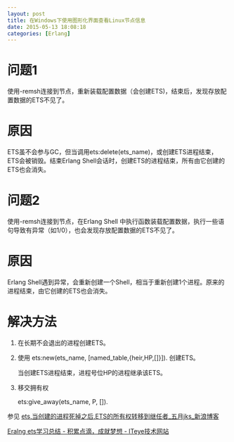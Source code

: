 ```yaml
---
layout: post
title: 在Windows下使用图形化界面查看Linux节点信息
date: 2015-05-13 18:08:18
categories: [Erlang]
---
```


# 问题1

使用-remsh连接到节点，重新装载配置数据（会创建ETS)，结束后，发现存放配置数据的ETS不见了。

# 原因

ETS虽不会参与GC，但当调用ets:delete(ets_name)，或创建ETS进程结束，ETS会被销毁。结束Erlang Shell会话时，创建ETS的进程结束，所有由它创建的ETS也会消失。

# 问题2

使用-remsh连接到节点，在Erlang Shell 中执行函数装载配置数据，执行一些语句导致有异常（如1/0），也会发现存放配置数据的ETS不见了。

# 原因

Erlang Shell遇到异常，会重新创建一个Shell，相当于重新创建1个进程。原来的进程结束，由它创建的ETS也会消失。

# 解决方法

1. 在长期不会退出的进程创建ETS。

2. 使用 ets:new(ets_name, [named_table,{heir,HP,[]}]). 创建ETS。

     当创建ETS进程结束，进程号位HP的进程继承该ETS。

3. 移交拥有权

    ets:give_away(ets_name, P, []).


参见
[ets,当创建的进程死掉之后,ETS的所有权转移到继任者_五月jks_新浪博客](http://blog.sina.com.cn/s/blog_96b8a15401012rwj.html)

[Eralng ets学习总结 - 积累点滴，成就梦想 - ITeye技术网站](http://diaocow.iteye.com/blog/1768647)       
